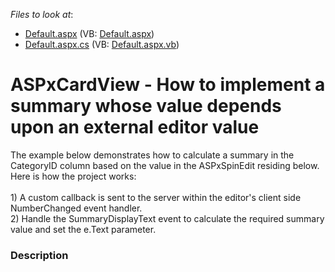 <!-- default file list -->
*Files to look at*:

* [Default.aspx](./CS/Default.aspx) (VB: [Default.aspx](./VB/Default.aspx))
* [Default.aspx.cs](./CS/Default.aspx.cs) (VB: [Default.aspx.vb](./VB/Default.aspx.vb))
<!-- default file list end -->
# ASPxCardView - How to implement a summary whose value depends upon an external editor value


The example below demonstrates how to calculate a summary in the CategoryID column based on the value in the ASPxSpinEdit residing below. Here is how the project works:<br><br>1) A custom callback is sent to the server within the editor's client side NumberChanged event handler.<br>2) Handle the SummaryDisplayText event to calculate the required summary value and set the e.Text parameter.


<h3>Description</h3>

&nbsp;

<br/>


